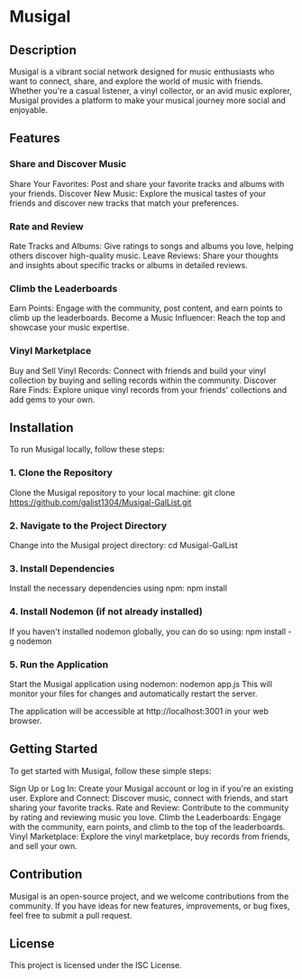 # Musigal

## Description
Musigal is a vibrant social network designed for music enthusiasts who want to connect, share, and explore the world of music with friends.
Whether you're a casual listener, a vinyl collector, or an avid music explorer,
Musigal provides a platform to make your musical journey more social and enjoyable.

## Features

### Share and Discover Music
Share Your Favorites: Post and share your favorite tracks and albums with your friends.
Discover New Music: Explore the musical tastes of your friends and discover new tracks that match your preferences.
### Rate and Review
Rate Tracks and Albums: Give ratings to songs and albums you love, helping others discover high-quality music.
Leave Reviews: Share your thoughts and insights about specific tracks or albums in detailed reviews.
### Climb the Leaderboards
Earn Points: Engage with the community, post content, and earn points to climb up the leaderboards.
Become a Music Influencer: Reach the top and showcase your music expertise.
### Vinyl Marketplace
Buy and Sell Vinyl Records: Connect with friends and build your vinyl collection by buying and selling records within the community.
Discover Rare Finds: Explore unique vinyl records from your friends' collections and add gems to your own.

## Installation

To run Musigal locally, follow these steps:
### 1. Clone the Repository
Clone the Musigal repository to your local machine:
git clone https://github.com/galist1304/Musigal-GalList.git
### 2. Navigate to the Project Directory
Change into the Musigal project directory:
cd Musigal-GalList
### 3. Install Dependencies
Install the necessary dependencies using npm:
npm install
### 4. Install Nodemon (if not already installed)
If you haven't installed nodemon globally, you can do so using:
npm install -g nodemon
### 5. Run the Application
Start the Musigal application using nodemon:
nodemon app.js
This will monitor your files for changes and automatically restart the server.

The application will be accessible at http://localhost:3001 in your web browser.

## Getting Started
To get started with Musigal, follow these simple steps:

Sign Up or Log In: Create your Musigal account or log in if you're an existing user.
Explore and Connect: Discover music, connect with friends, and start sharing your favorite tracks.
Rate and Review: Contribute to the community by rating and reviewing music you love.
Climb the Leaderboards: Engage with the community, earn points, and climb to the top of the leaderboards.
Vinyl Marketplace: Explore the vinyl marketplace, buy records from friends, and sell your own.

## Contribution
Musigal is an open-source project, and we welcome contributions from the community. If you have ideas for new features, improvements, or bug fixes, feel free to submit a pull request.

## License
This project is licensed under the ISC License.
